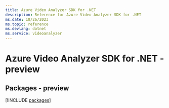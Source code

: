 ```yaml
---
title: Azure Video Analyzer SDK for .NET
description: Reference for Azure Video Analyzer SDK for .NET
ms.date: 10/26/2023
ms.topic: reference
ms.devlang: dotnet
ms.service: videoanalyzer
---
```

# Azure Video Analyzer SDK for .NET - preview
## Packages - preview
[!INCLUDE [packages](video-analyzer-index.md)]